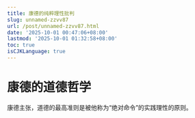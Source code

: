 ```yaml
---
title: 康德的纯粹理性批判
slug: unnamed-zzvv87
url: /post/unnamed-zzvv87.html
date: '2025-10-01 00:47:06+08:00'
lastmod: '2025-10-01 01:32:58+08:00'
toc: true
isCJKLanguage: true
---
```


# 康德的道德哲学

康德主张，道德的最高准则是被他称为“绝对命令”的实践理性的原则。

‍
